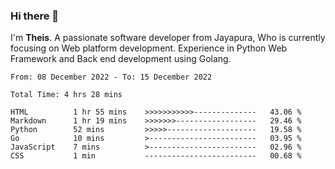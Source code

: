### Hi there 👋

I'm <b>Theis</b>. A passionate software developer from Jayapura, Who is currently focusing on Web platform development. Experience in Python Web Framework and Back end development using Golang.

 
 <!--START_SECTION:waka-->

```text
From: 08 December 2022 - To: 15 December 2022

Total Time: 4 hrs 28 mins

HTML          1 hr 55 mins    >>>>>>>>>>>--------------   43.06 %
Markdown      1 hr 19 mins    >>>>>>>------------------   29.46 %
Python        52 mins         >>>>>--------------------   19.58 %
Go            10 mins         >------------------------   03.95 %
JavaScript    7 mins          >------------------------   02.96 %
CSS           1 min           -------------------------   00.68 %
```

<!--END_SECTION:waka-->
